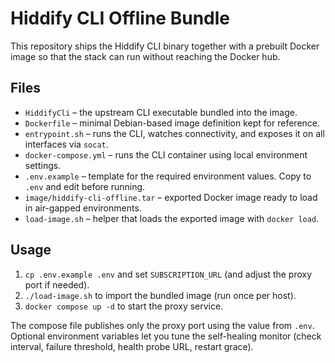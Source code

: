 # Hiddify CLI Offline Bundle

This repository ships the Hiddify CLI binary together with a prebuilt Docker image so that the stack can run without reaching the Docker hub.

## Files
- `HiddifyCli` – the upstream CLI executable bundled into the image.
- `Dockerfile` – minimal Debian-based image definition kept for reference.
- `entrypoint.sh` – runs the CLI, watches connectivity, and exposes it on all interfaces via `socat`.
- `docker-compose.yml` – runs the CLI container using local environment settings.
- `.env.example` – template for the required environment values. Copy to `.env` and edit before running.
- `image/hiddify-cli-offline.tar` – exported Docker image ready to load in air-gapped environments.
- `load-image.sh` – helper that loads the exported image with `docker load`.

## Usage
1. `cp .env.example .env` and set `SUBSCRIPTION_URL` (and adjust the proxy port if needed).
2. `./load-image.sh` to import the bundled image (run once per host).
3. `docker compose up -d` to start the proxy service.

The compose file publishes only the proxy port using the value from `.env`. Optional environment variables let you tune the self-healing monitor (check interval, failure threshold, health probe URL, restart grace).
